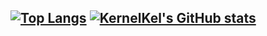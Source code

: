 [![Top Langs](https://github-readme-stats.vercel.app/api/top-langs/?username=kernelkel)](https://github.com/anuraghazra/github-readme-stats)  [![KernelKel's GitHub stats](https://github-readme-stats.vercel.app/api?username=kernelkel&count_private=true)](https://github.com/anuraghazra/github-readme-stats) 
------------------------------------------------------------------------------------------------------------------------------------------------------------------------------------------------------------------------------------------------------------------------------------------------------------------------------
